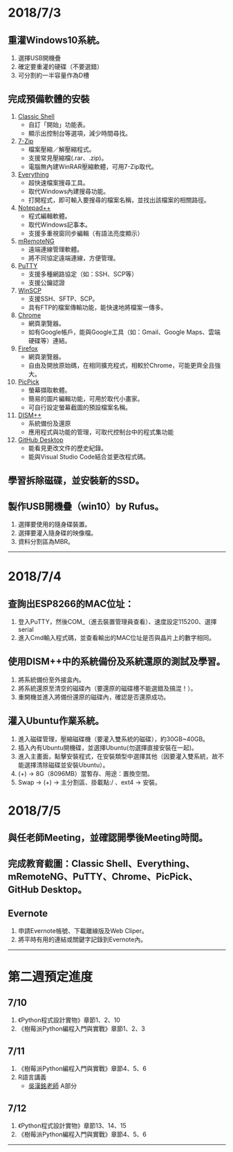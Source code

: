 
# 2018/7/3

## 重灌Windows10系統。

1. 選擇USB開機疊
2. 確定要重灌的硬碟（不要選錯）
3. 可分割約一半容量作為D槽

## 完成預備軟體的安裝

1. [Classic Shell](http://www.classicshell.net/)
    - 自訂「開始」功能表。
    - 顯示出控制台等選項，減少時間尋找。
2. [7-Zip](https://www.7-zip.org/)
    - 檔案壓縮／解壓縮程式。
    - 支援常見壓縮檔(.rar、.zip)。
    - 電腦無內建WinRAR壓縮軟體，可用7-Zip取代。
3. [Everything](https://www.voidtools.com/)
    - 超快速檔案搜尋工具。
    - 取代Windows內建搜尋功能。
    - 打開程式，即可輸入要搜尋的檔案名稱，並找出該檔案的相關路徑。
4. [Notepad++](https://notepad-plus-plus.org/zh/)
    - 程式編輯軟體。
    - 取代Windows記事本。
    - 支援多重視窗同步編輯（有語法亮度顯示）
5. [mRemoteNG](https://mremoteng.org/)
    - 遠端連線管理軟體。
    - 將不同協定遠端連線，方便管理。
6. [PuTTY](https://www.putty.org/)
    - 支援多種網路協定（如：SSH、SCP等）
    - 支援公鑰認證 
7. [WinSCP](https://winscp.net/eng/docs/lang:cht)
    - 支援SSH、SFTP、SCP。
    - 具有FTP的檔案傳輸功能，能快速地將檔案一傳多。
8. [Chrome](https://www.google.com.tw/chrome/index.html)
    - 網頁瀏覽器。
    - 如有Google帳戶，能與Google工具（如：Gmail、Google Maps、雲端硬碟等）連結。
9. [Firefox](https://www.mozilla.org/zh-TW/firefox/new/)
    - 網頁瀏覽器。
    - 自由及開放原始碼，在相同擴充程式，相較於Chrome，可能更齊全且強大。
10. [PicPick](https://picpick.app/zh-tw/)
    - 螢幕擷取軟體。
    - 簡易的圖片編輯功能，可用於取代小畫家。
    - 可自行設定螢幕截圖的預設檔案名稱。
11. [DISM++](https://www.chuyu.me/zh-Hant/index.html)
    - 系統備份及還原
    - 應用程式與功能的管理，可取代控制台中的程式集功能 
12. [GitHub Desktop](https://desktop.github.com/)
    - 能看見更改文件的歷史紀錄。
    - 能與Visual Studio Code結合並更改程式碼。

## 學習拆除磁碟，並安裝新的SSD。

## 製作USB開機疊（win10）by Rufus。

1. 選擇要使用的隨身碟裝置。
2. 選擇要灌入隨身碟的映像檔。
3. 資料分割區為MBR。

<hr />

<!-- 
    底下請自行修改
-->

# 2018/7/4

## 查詢出ESP8266的MAC位址：

1. 登入PuTTY，然後COM_（進去裝置管理員查看）、速度設定115200、選擇serial
2. 進入Cmd輸入程式碼，並查看輸出的MAC位址是否與晶片上的數字相同。

## 使用DISM++中的系統備份及系統還原的測試及學習。
1. 將系統備份至外接盒內。
2. 將系統還原至清空的磁碟內（要還原的磁碟槽不能選錯及搞混！）。
3. 重開機並進入將備份還原的磁碟內，確認是否還原成功。

## 灌入Ubuntu作業系統。
1. 進入磁碟管理，壓縮磁碟機（要灌入雙系統的磁碟），約30GB~40GB。
2. 插入內有Ubuntu開機碟，並選擇Ubuntu(勿選擇直接安裝在一起)。
3. 進入主畫面，點擊安裝程式，在安裝類型中選擇其他（因要灌入雙系統，故不能選擇清除磁碟並安裝Ubuntu）。
4. (+) -> 8G（8096MB）當暫存、用途：置換空間。
5. Swap -> (+) -> 主分割區、掛載點:/ 、ext4 -> 安裝。

# 2018/7/5
## 與任老師Meeting，並確認開學後Meeting時間。
## 完成教育截圖：Classic Shell、Everything、mRemoteNG、PuTTY、Chrome、PicPick、GitHub Desktop。
## Evernote 
1. 申請Evernote帳號、下載離線版及Web Cliper。
2. 將平時有用的連結或關鍵字記錄到Evernote內。

<hr />
<!--
請具體按照時間、預計規劃的工作規劃。請合理思考你實際有辦法投入的時間。目前你是沒辦法領到薪資的部分，需要清楚地問自己，如果沒拿到錢，你能做多久與堅持多久?
-->


# 第二週預定進度
## 7/10
1. 《Python程式設計實物》章節1、2、10
2. 《樹莓派Python編程入門與實戰》章節1、2、3

## 7/11
1. 《樹莓派Python編程入門與實戰》章節4、5、6
2. R語言講義
    + [吳漢銘老師](http://www.hmwu.idv.tw/index.php/r-software) A部分

## 7/12
1. 《Python程式設計實物》章節13、14、15
2. 《樹莓派Python編程入門與實戰》章節4、5、6

<hr />

<!--《樹莓派Python編程入門與實戰》 章節7、8、9、10、16、21-->
